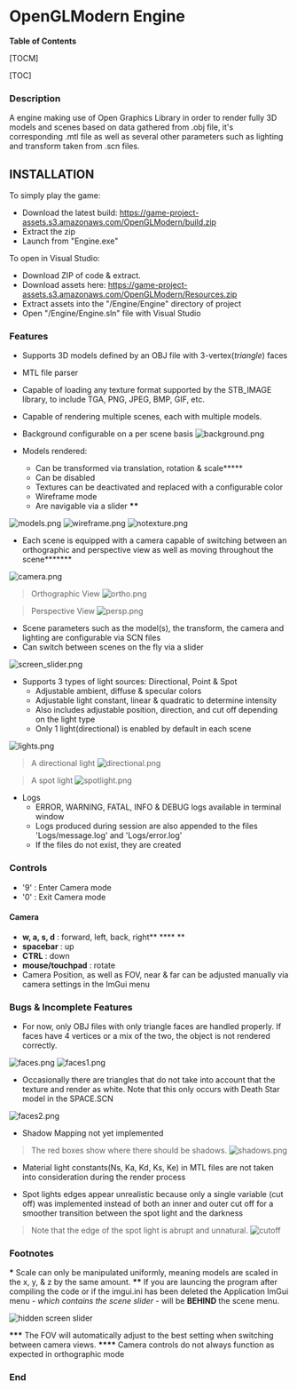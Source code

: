 # OpenGLModern Engine

**Table of Contents**

[TOCM]

[TOC]

### Description
A engine making use of Open Graphics Library in order to render fully 3D models and scenes based on data gathered from .obj file, it's corresponding .mtl file as well as several other parameters such as lighting and transform taken from .scn files.

## INSTALLATION

To simply play the game:
- Download the latest build: https://game-project-assets.s3.amazonaws.com/OpenGLModern/build.zip
- Extract the zip
- Launch from "Engine.exe"

To open in Visual Studio:
- Download ZIP of code & extract.
- Download assets here: https://game-project-assets.s3.amazonaws.com/OpenGLModern/Resources.zip
- Extract assets into the "/Engine/Engine" directory of project
- Open "/Engine/Engine.sln" file with Visual Studio

### Features

- Supports 3D models defined by an OBJ file with 3-vertex(*triangle*) faces
- MTL file parser
- Capable of loading any texture format supported by the STB_IMAGE library, to include TGA, PNG, JPEG, BMP, GIF, etc.
- Capable of rendering multiple scenes, each with multiple models.
- Background configurable on a per scene basis
![background.png](./SCREENS/background.png)

- Models rendered: 
	* Can be transformed via translation, rotation & scale**\***
	* Can be disabled
	* Textures can be deactivated and replaced with a configurable color
	* Wireframe mode
	* Are navigable via a slider **\*\***

![models.png](./SCREENS/models.png)
![wireframe.png](./SCREENS/wireframe.png)
![notexture.png](./SCREENS/notexture.png)

- Each scene is equipped with a camera capable of switching between an orthographic and perspective view as well as moving throughout the scene**\*\*\***

![camera.png](./SCREENS/camera.png)

> Orthographic View
![ortho.png](./SCREENS/ortho.png)

> Perspective View
![persp.png](./SCREENS/persp.png)


- Scene parameters such as the model(s), the transform, the camera and lighting are configurable via SCN files
- Can switch between scenes on the fly via a slider

![screen_slider.png](./SCREENS/screen_slider.png)

- Supports 3 types of light sources: Directional, Point & Spot
	* Adjustable ambient, diffuse & specular colors
	* Adjustable light constant, linear & quadratic to determine intensity
	* Also includes adjustable position, direction, and cut off depending on the light type
	* Only 1 light(directional) is enabled by default in each scene

![lights.png](./SCREENS/lights.png)

> A directional light
![directional.png](./SCREENS/directional.png)

> A spot light
![spotlight.png](./SCREENS/spotlight.png)


- Logs
	* ERROR, WARNING, FATAL, INFO & DEBUG logs available in terminal window
	* Logs produced during session are also appended to the files 'Logs/message.log' and 'Logs/error.log'
	* If the files do not exist, they are created

### Controls
- '9' : Enter Camera mode
- '0' : Exit Camera mode
#### Camera
- **w, a, s, d**                  : forward, left, back, right** \*\*\*\* **
- **spacebar**                 : up
- **CTRL**                           : down
- **mouse/touchpad**    : rotate
- Camera Position, as well as FOV, near & far can be adjusted manually via camera settings in the ImGui menu

### Bugs & Incomplete Features
- For now, only OBJ files with only triangle faces are handled properly. If faces have 4 vertices or a mix of the two, the object is not rendered correctly.

![faces.png](./SCREENS/faces.png)
![faces1.png](./SCREENS/faces1.png)

- Occasionally there are triangles that do not take into account that the texture and render as white. Note that this only occurs with Death Star model in the SPACE.SCN

![faces2.png](./SCREENS/faces2.png)

- Shadow Mapping not yet implemented

> The red boxes show where there should be shadows.
![shadows.png](./SCREENS/shadows.png)


- Material light constants(Ns, Ka, Kd, Ks, Ke) in MTL files are not taken into consideration during the render process

- Spot lights edges appear unrealistic because only a single variable (cut off) was implemented instead of both an inner and outer cut off for a smoother transition between the spot light and the darkness

> Note that the edge of the spot light is abrupt and unnatural.
![cutoff](./SCREENS/spot.png)


### Footnotes
**\*** Scale can only be manipulated uniformly, meaning models are scaled in the x, y, & z by the same amount.
**\*\*** If you are launcing the program after compiling the code or if the imgui.ini has been deleted the Application ImGui menu - *which contains the scene slider* - will be **BEHIND** the scene menu.

![hidden screen slider](./SCREENS/hidden_scene_slider.gif)

**\*\*\*** The FOV will automatically adjust to the best setting when switching between camera views.
**\*\*\*\*** Camera controls do not always function as expected in orthographic mode

### End
